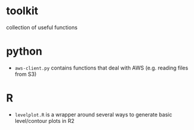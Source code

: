 # toolkit
collection of useful functions

# python
- `aws-client.py` contains functions that deal with AWS (e.g. reading files from S3)

# R
- `levelplot.R` is a wrapper around several ways to generate basic level/contour plots in R2
